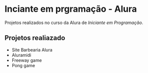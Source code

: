# Inciante em prgramação - Alura

Projetos realizados no curso da Alura de *Iniciante em Programação*.

## Projetos realiazado
* Site Barbearia Alura
* Aluramidi
* Freeway game
* Pong game